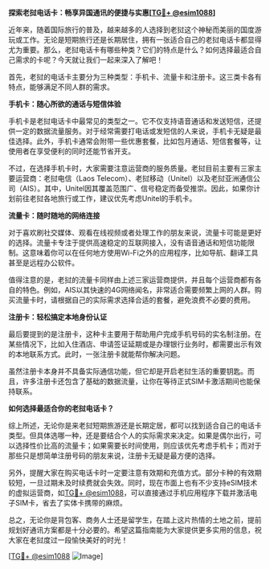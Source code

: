 **探索老挝电话卡：畅享异国通讯的便捷与实惠[[TG💪+ @esim1088](https://t.me/s/esim1088)]**

近年来，随着国际旅行的普及，越来越多的人选择到老挝这个神秘而美丽的国度游玩或工作。无论是短期旅行还是长期居住，拥有一张适合自己的老挝电话卡都显得尤为重要。那么，老挝电话卡有哪些种类？它们的特点是什么？如何选择最适合自己需求的卡呢？今天就让我们一起来深入了解吧！

首先，老挝的电话卡主要分为三种类型：手机卡、流量卡和注册卡。这三类卡各有特点，能够满足不同人群的需求。

**手机卡：随心所欲的通话与短信体验**

手机卡是老挝电话卡中最常见的类型之一。它不仅支持语音通话和发送短信，还提供一定的数据流量服务。对于经常需要打电话或发短信的人来说，手机卡无疑是最佳选择。此外，手机卡通常会附带一些优惠套餐，比如包月通话、短信套餐等，让使用者在享受便利的同时还能节省开支。

不过，在选择手机卡时，大家需要注意运营商的服务质量。老挝目前主要有三家主要运营商：老挝电信（Laos Telecom）、老挝移动（Unitel）以及老挝亚洲通信公司（AIS）。其中，Unitel因其覆盖范围广、信号稳定而备受推崇。因此，如果你计划前往老挝各地旅行或工作，建议优先考虑Unitel的手机卡。

**流量卡：随时随地的网络连接**

对于喜欢刷社交媒体、观看在线视频或者处理工作的朋友来说，流量卡可能是更好的选择。流量卡专注于提供高速稳定的互联网接入，没有语音通话和短信功能限制。这意味着你可以在任何地方使用Wi-Fi之外的应用程序，比如导航、翻译工具甚至是远程办公软件。

值得注意的是，老挝的流量卡同样由上述三家运营商提供，并且每个运营商都有各自的特色。例如，AIS以其快速的4G网络闻名，非常适合需要频繁上网的人群。购买流量卡时，请根据自己的实际需求选择合适的套餐，避免浪费不必要的费用。

**注册卡：轻松搞定本地身份认证**

最后要提到的是注册卡，这种卡主要用于帮助用户完成手机号码的实名制注册。在某些情况下，比如入住酒店、申请签证延期或是办理银行业务时，都需要出示有效的本地联系方式。此时，一张注册卡就能帮你解决问题。

虽然注册卡本身并不具备实际通信功能，但它却是开启老挝生活的重要钥匙。而且，许多注册卡还包含了基础的数据流量，让你在等待正式SIM卡激活期间也能保持联系。

**如何选择最适合你的老挝电话卡？**

综上所述，无论你是来老挝短期旅游还是长期定居，都可以找到适合自己的电话卡类型。但具体选哪一种，还是要结合个人的实际需求来决定。如果是偶尔出行，可以选择性价比高的流量卡；如果需要长时间使用，则应该优先考虑手机卡；而对于那些只是想简单注册号码的朋友来说，注册卡无疑是最方便的选择。

另外，提醒大家在购买电话卡时一定要注意有效期和充值方式。部分卡种的有效期较短，一旦过期未及时续费就会失效。同时，现在市面上也有不少支持eSIM技术的虚拟运营商，如[TG💪+ @esim1088](https://t.me/s/esim1088)，可以直接通过手机应用程序下载并激活电子SIM卡，省去了实体卡携带的麻烦。

总之，无论你是背包客、商务人士还是留学生，在踏上这片热情的土地之前，提前规划好通讯方案都是十分必要的。希望这篇指南能为大家提供更多实用的信息，祝大家在老挝度过一段愉快美好的时光！

[[TG💪+ @esim1088](https://t.me/s/esim1088) ![Image](https://i.postimg.cc/4NQfJmqS/Snipaste-2025-05-13-00-14-12.png)]